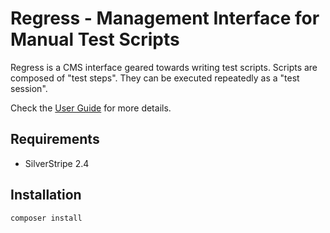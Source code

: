 # Regress - Management Interface for Manual Test Scripts

Regress is a CMS interface geared towards writing test scripts.
Scripts are composed of "test steps". They can be executed repeatedly
as a "test session".

Check the [User Guide](docs/en/user-guide.md) for more details.

## Requirements

 * SilverStripe 2.4

## Installation

	composer install
